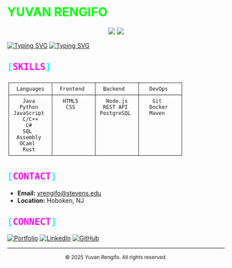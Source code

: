 # <span style="color: #00ff00">YUVAN RENGIFO</span> 

<div align="center">
  <a href="http://yuvanrengifo.com/"><img src="https://img.shields.io/badge/Portfolio-Visit-2ecc71?style=for-the-badge&logo=globe&logoColor=white"/></a>
  <img src="https://img.shields.io/badge/Stevens%20Institute%20of%20Technology-Student%20'26-2ecc71?style=for-the-badge&logo=stevens&logoColor=white"/>
</div>

[![Typing SVG](https://readme-typing-svg.demolab.com?font=Fira+Code&pause=1000&color=419BF7&width=435&lines=SOFTWARE+ENGINEER+)](https://git.io/typing-svg)
[![Typing SVG](https://readme-typing-svg.demolab.com?font=Fira+Code&pause=1000&color=419BF7&width=435&lines=FULL+STACK+DEVELOPER)](https://git.io/typing-svg)

## <span style="font-family: 'JetBrains Mono', monospace; color: #00ffff">[</span><span style="font-family: 'JetBrains Mono', monospace; color: #ff00ff">SKILLS</span><span style="font-family: 'JetBrains Mono', monospace; color: #00ffff">]</span>

```ascii
┌─────────────┬─────────────┬─────────────┬─────────────┐
│  Languages  │  Frontend   │  Backend    │   DevOps    │
├─────────────┼─────────────┼─────────────┼─────────────┤
│    Java     │   HTML5     │   Node.js   │    Git      │
│   Python    │    CSS      │  REST API   │   Docker    │
│ JavaScript  │             │ PostgreSQL  │   Maven     │
│    C/C++    │             │             │             │
│     C#      │             │             │             │
│    SQL      │             │             │             │
│  Assembly   │             │             │             │
│   OCaml     │             │             │             │
│    Rust     │             │             │             │
└─────────────┴─────────────┴─────────────┴─────────────┘
```

## <span style="font-family: 'JetBrains Mono', monospace; color: #00ffff">[</span><span style="font-family: 'JetBrains Mono', monospace; color: #ff00ff">CONTACT</span><span style="font-family: 'JetBrains Mono', monospace; color: #00ffff">]</span>

- **Email:** yrengifo@stevens.edu
- **Location:** Hoboken, NJ

## <span style="font-family: 'JetBrains Mono', monospace; color: #00ffff">[</span><span style="font-family: 'JetBrains Mono', monospace; color: #ff00ff">CONNECT</span><span style="font-family: 'JetBrains Mono', monospace; color: #00ffff">]</span>

[![Portfolio](https://img.shields.io/badge/Portfolio-Visit-2ecc71?style=for-the-badge&logo=globe&logoColor=white)](http://yuvanrengifo.com/)
[![LinkedIn](https://img.shields.io/badge/LinkedIn-Connect-2ecc71?style=for-the-badge&logo=linkedin&logoColor=white)](https://www.linkedin.com/in/yuvan-rengifo-178925256/)
[![GitHub](https://img.shields.io/badge/GitHub-Follow-ff00ff?style=for-the-badge&logo=github&logoColor=white)](https://github.com/YuvanRen)

---

<div align="center">
  <sub>© 2025 Yuvan Rengifo. All rights reserved.</sub>
</div> 
